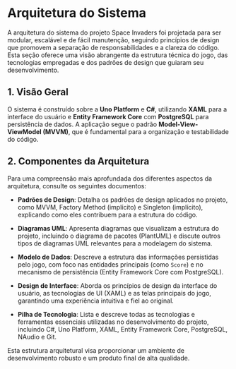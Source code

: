 # Arquitetura do Sistema

A arquitetura do sistema do projeto Space Invaders foi projetada para ser modular, escalável e de fácil manutenção, seguindo princípios de design que promovem a separação de responsabilidades e a clareza do código. Esta seção oferece uma visão abrangente da estrutura técnica do jogo, das tecnologias empregadas e dos padrões de design que guiaram seu desenvolvimento.

## 1. Visão Geral

O sistema é construído sobre a **Uno Platform** e **C#**, utilizando **XAML** para a interface do usuário e **Entity Framework Core** com **PostgreSQL** para persistência de dados. A aplicação segue o padrão **Model-View-ViewModel (MVVM)**, que é fundamental para a organização e testabilidade do código.

## 2. Componentes da Arquitetura

Para uma compreensão mais aprofundada dos diferentes aspectos da arquitetura, consulte os seguintes documentos:

*   **Padrões de Design**: Detalha os padrões de design aplicados no projeto, como MVVM, Factory Method (implícito) e Singleton (implícito), explicando como eles contribuem para a estrutura do código.

*   **Diagramas UML**: Apresenta diagramas que visualizam a estrutura do projeto, incluindo o diagrama de pacotes (PlantUML) e discute outros tipos de diagramas UML relevantes para a modelagem do sistema.

*   **Modelo de Dados**: Descreve a estrutura das informações persistidas pelo jogo, com foco nas entidades principais (como `Score`) e no mecanismo de persistência (Entity Framework Core com PostgreSQL).

*   **Design de Interface**: Aborda os princípios de design da interface do usuário, as tecnologias de UI (XAML) e as telas principais do jogo, garantindo uma experiência intuitiva e fiel ao original.

*   **Pilha de Tecnologia**: Lista e descreve todas as tecnologias e ferramentas essenciais utilizadas no desenvolvimento do projeto, incluindo C#, Uno Platform, XAML, Entity Framework Core, PostgreSQL, NAudio e Git.

Esta estrutura arquitetural visa proporcionar um ambiente de desenvolvimento robusto e um produto final de alta qualidade.
